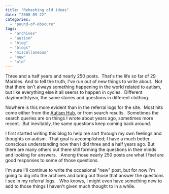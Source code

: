 ```yaml
---
title: "Rehashing old ideas"
date: "2008-09-22"
categories: 
  - "pound-of-obscure"
tags: 
  - "archives"
  - "autism"
  - "blog"
  - "blogs"
  - "miscellaneous"
  - "new"
  - "old"
---
```


Three and a half years and nearly 250 posts.  That's the life so far of 29 Marbles. And to tell the truth, I've run out of new things to write about.  Not that there isn't always something happening in the world related to autism, but like everything else it all seems to happen in cycles.  Different day/month/year, the same stories and questions in different clothing.   

Nowhere is this more evident than in the referral logs for the site.  Most hits come either from the [Autism Hub](http://www.autism-hub.co.uk), or from search results.  Sometimes the search queries are on things I wrote about years ago, sometimes more recent.  But inevitably, the same questions keep coming back around.

I first started writing this blog to help me sort through my own feelings and thoughts on autism.  That goal is accomplished; I have a much better conscious understanding now than I did three and a half years ago. But there are many others out there still forming the questions in their minds and looking for answers.   Among those nearly 250 posts are what I feel are good responses to some of those questions.  

I'm sure I'll continue to write the occasional "new" post, but for now I'm going to dig into the archives and bring out those that answer the questions I see in my referral logs.   Who knows, I might even have something new to add to those things I haven't given much thought to in a while.

